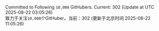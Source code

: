 Committed to Following `10,000` GitHubers. Current: <!-- FOLLOWING_COUNT -->302<!-- FOLLOWING_COUNT --> (Update at UTC <!-- LAST_UPDATED -->2025-08-22 03:05:26<!-- LAST_UPDATED -->)<br>
致力于关注`10,000`个GitHuber。当前：<!-- FOLLOWING_COUNT -->302<!-- FOLLOWING_COUNT --> (更新于北京时间 <!-- LAST_UPDATED_CST -->2025-08-22 11:05:26<!-- LAST_UPDATED_CST -->)
